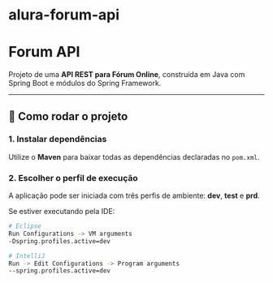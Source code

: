 # alura-forum-api
# Forum API

Projeto de uma **API REST para Fórum Online**, construída em Java com Spring Boot e módulos do Spring Framework.  

---

## 🚀 Como rodar o projeto

### 1. Instalar dependências
Utilize o **Maven** para baixar todas as dependências declaradas no `pom.xml`.

### 2. Escolher o perfil de execução
A aplicação pode ser iniciada com três perfis de ambiente: **dev**, **test** e **prd**.  

Se estiver executando pela IDE:

```bash
# Eclipse
Run Configurations -> VM arguments
-Dspring.profiles.active=dev

# IntelliJ
Run -> Edit Configurations -> Program arguments
--spring.profiles.active=dev
